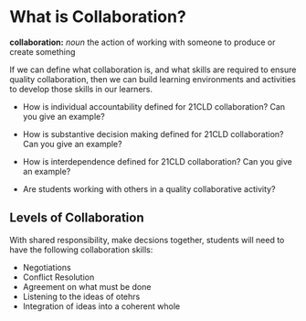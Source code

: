 # What is Collaboration?

<b>collaboration:</b> <i>noun</i> the action of working with someone to produce or create something

If we can define what collaboration is, and what skills are required to ensure quality collaboration, then we can build learning environments and activities to develop those skills in our learners.

* How is individual accountability defined for 21CLD collaboration? Can you give an example?
* How is substantive decision making defined for 21CLD collaboration? Can you give an example?
* How is interdependence defined for 21CLD collaboration? Can you give an example?

* Are students working with others in a quality collaborative activity?

## Levels of Collaboration

With shared responsibility, make decsions together, students will need to have the following collaboration skills:
* Negotiations
* Conflict Resolution
* Agreement on what must be done
* Listening to the ideas of otehrs
* Integration of ideas into a coherent whole
